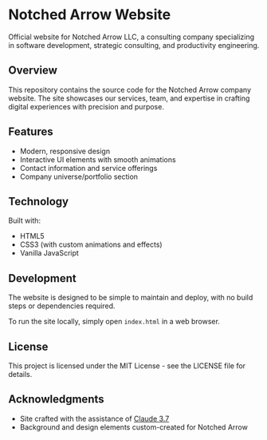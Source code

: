 # Notched Arrow Website

Official website for Notched Arrow LLC, a consulting company specializing in software development, strategic consulting, and productivity engineering.

## Overview

This repository contains the source code for the Notched Arrow company website. The site showcases our services, team, and expertise in crafting digital experiences with precision and purpose.

## Features

- Modern, responsive design
- Interactive UI elements with smooth animations
- Contact information and service offerings
- Company universe/portfolio section

## Technology

Built with:
- HTML5
- CSS3 (with custom animations and effects)
- Vanilla JavaScript

## Development

The website is designed to be simple to maintain and deploy, with no build steps or dependencies required.

To run the site locally, simply open `index.html` in a web browser.

## License

This project is licensed under the MIT License - see the LICENSE file for details.

## Acknowledgments

- Site crafted with the assistance of [Claude 3.7](https://claude.ai)
- Background and design elements custom-created for Notched Arrow